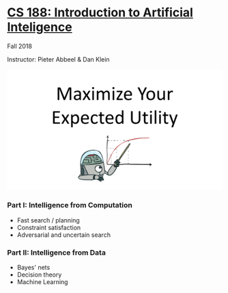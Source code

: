 # [CS 188: Introduction to Artificial Inteligence](https://inst.eecs.berkeley.edu/~cs188/fa18/)

Fall 2018

Instructor: Pieter Abbeel & Dan Klein

![image-20200201122650757](Maximize%20your%20expected%20utility.png)

### Part I: Intelligence from Computation

- Fast search / planning
- Constraint satisfaction
- Adversarial and uncertain search

### Part II: Intelligence from Data

- Bayes' nets
- Decision theory
- Machine Learning